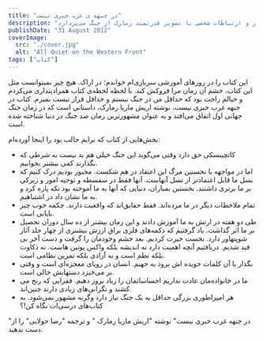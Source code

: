 ```yaml
---
title: "در جبهه ی غرب خبری نیست"
description: "نگاهی تأمل‌برانگیز به کتاب «در جبهه غرب خبری نیست»، که به بررسی نقل‌قول‌های تأثیرگذار و ارتباطات شخصی با تصویر قدرتمند رمارک از جنگ می‌پردازد."
publishDate: "31 August 2012"
coverImage:
  src: "./cover.jpg"
  alt: "All Quiet on the Western Front"
tags: ["کتاب"]
---
```


این کتاب را در روزهای آموزشی سربازی‌ام خواندم؛ در اراک. هیچ چیز نمیتوانست مثل این کتاب، خشم آن زمان مرا فروکش کند. با لحظه لحظه‌ی کتاب همزادپنداری می‌کردم و خیالم راحت بود که حداقل من در جنگ نیستم و حداقل قرار نیست بمیرم. کتاب در جبهه غرب خبری نیست، نوشته اریش ماریا رمارک، داستانی است که در زمان جنگ جهانی اول اتفاق می‌افتد و به عنوان مشهورترین رمان ضد جنگ در دنیا شناخته شده است.

بخش‌هایی از کتاب که برایم جالب بود را اینجا آورده‌ام:

- کاتچینسکی حق دارد وقتی می‌گوید این جنگ خیلی هم بد نیست به شرطی که بگذارند کمی بیشتر بخوابیم.
- اما در مواجهه با نخستین مرگ این اعتقاد در هم شکست. مجبور بودیم درک کنیم که نسل ما قابل اعتمادتر از نسل آنهاست. آنها فقط در سفسطه و توجیه امور و زیرکی بر ما برتری داشتند. نخستین بمباران، دنیایی که آنها به ما آموخته بود تکه پاره کرد و به ما نشان داد در اشتباهیم.
- تمام ملاحظات دیگر در ما مرده‌اند. فقط حقایق‌اند که واقعیت دارند. چکمه خوب چیز نایابی است.
- طی دو هفته در ارتش به ما آموزش دادند و این زمان بیشتر از ده سال دوران تحصیل بر ما اثر گذاشت. یاد گرفتیم که دکمه‌های فلزی براق ارزش بیشتری از چهار جلد آثار شوپنهاور دارد. نخست حیرت کردیم. بعد خشم وجودمان را گرفت و دست آخر بی قید شدیم. دریافتیم آنچه اهمیت دارد نه اندیشه بلکه واکس پوتین هاست. نه ذکاوت بلکه نظم است و نه آزادی بلکه تمرین نظامی است.
- بگذار با آن کلمات جویده اش برود به جهنم. انسان در رویای معجزه‌ای است و وقتی بر می‌خیزد دستهایش خالی است.
- ما در خانواده‌مان عادت نداریم احساساتمان را زیاد بروز دهیم. فقرایی که رنج می کشند و نگرانی‌های زیادی دارند چنین‌اند.
- هر امپراطوری بزرگی حداقل به یک جنگ نیاز دارد وگرنه مشهور نمی‌شود. به کتاب‌های درسی‌ات نگاه کن!؟

"در جبهه غرب خبری نیست" نوشته "اریش ماریا رمارک " و ترجمه "رضا جولایی" را از دست ندهید.
